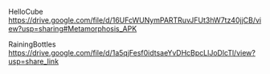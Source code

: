 
HelloCube
https://drive.google.com/file/d/16UFcWUNymPARTRuvJFUt3hW7tz40jjCB/view?usp=sharing#Metamorphosis_APK

RainingBottles
https://drive.google.com/file/d/1a5qjFesf0idtsaeYvDHcBpcLlJoDlcTl/view?usp=share_link
